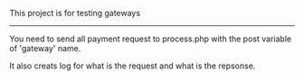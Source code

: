 This project is for testing gateways
____________________________________________________________________________

You need to send all payment request to process.php with the post variable of 'gateway' name.

It also creats log for what is the request and what is the repsonse.

